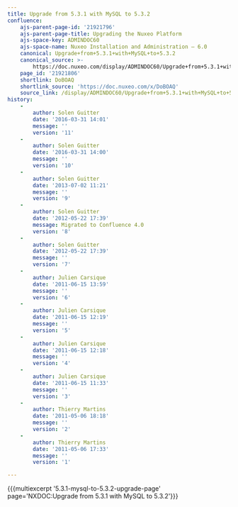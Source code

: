 ```yaml
---
title: Upgrade from 5.3.1 with MySQL to 5.3.2
confluence:
    ajs-parent-page-id: '21921796'
    ajs-parent-page-title: Upgrading the Nuxeo Platform
    ajs-space-key: ADMINDOC60
    ajs-space-name: Nuxeo Installation and Administration — 6.0
    canonical: Upgrade+from+5.3.1+with+MySQL+to+5.3.2
    canonical_source: >-
        https://doc.nuxeo.com/display/ADMINDOC60/Upgrade+from+5.3.1+with+MySQL+to+5.3.2
    page_id: '21921806'
    shortlink: DoBOAQ
    shortlink_source: 'https://doc.nuxeo.com/x/DoBOAQ'
    source_link: /display/ADMINDOC60/Upgrade+from+5.3.1+with+MySQL+to+5.3.2
history:
    - 
        author: Solen Guitter
        date: '2016-03-31 14:01'
        message: ''
        version: '11'
    - 
        author: Solen Guitter
        date: '2016-03-31 14:00'
        message: ''
        version: '10'
    - 
        author: Solen Guitter
        date: '2013-07-02 11:21'
        message: ''
        version: '9'
    - 
        author: Solen Guitter
        date: '2012-05-22 17:39'
        message: Migrated to Confluence 4.0
        version: '8'
    - 
        author: Solen Guitter
        date: '2012-05-22 17:39'
        message: ''
        version: '7'
    - 
        author: Julien Carsique
        date: '2011-06-15 13:59'
        message: ''
        version: '6'
    - 
        author: Julien Carsique
        date: '2011-06-15 12:19'
        message: ''
        version: '5'
    - 
        author: Julien Carsique
        date: '2011-06-15 12:18'
        message: ''
        version: '4'
    - 
        author: Julien Carsique
        date: '2011-06-15 11:33'
        message: ''
        version: '3'
    - 
        author: Thierry Martins
        date: '2011-05-06 18:18'
        message: ''
        version: '2'
    - 
        author: Thierry Martins
        date: '2011-05-06 17:33'
        message: ''
        version: '1'

---
```

{{{multiexcerpt '5.3.1-mysql-to-5.3.2-upgrade-page' page='NXDOC:Upgrade from 5.3.1 with MySQL to 5.3.2'}}}

&nbsp;